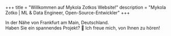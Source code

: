 +++
title = "Willkommen auf Mykola Zotkos Website!"
description = "Mykola Zotko | ML & Data Engineer, Open-Source-Entwickler"
+++

In der Nähe von Frankfurt am Main, Deutschland.  
Haben Sie ein spannendes Projekt? :rocket: Ich freue mich, von Ihnen zu hören!
